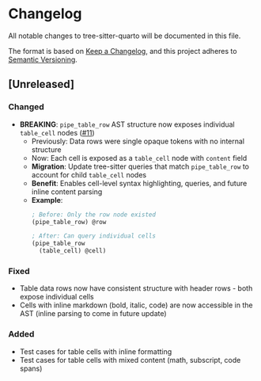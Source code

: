 # Changelog

All notable changes to tree-sitter-quarto will be documented in this file.

The format is based on [Keep a Changelog](https://keepachangelog.com/en/1.0.0/),
and this project adheres to [Semantic Versioning](https://semver.org/spec/v2.0.0.html).

## [Unreleased]

### Changed

- **BREAKING**: `pipe_table_row` AST structure now exposes individual `table_cell` nodes ([#11](https://github.com/ck37/tree-sitter-quarto/issues/11))
  - Previously: Data rows were single opaque tokens with no internal structure
  - Now: Each cell is exposed as a `table_cell` node with `content` field
  - **Migration**: Update tree-sitter queries that match `pipe_table_row` to account for child `table_cell` nodes
  - **Benefit**: Enables cell-level syntax highlighting, queries, and future inline content parsing
  - **Example**:
    ```scm
    ; Before: Only the row node existed
    (pipe_table_row) @row
    
    ; After: Can query individual cells
    (pipe_table_row
      (table_cell) @cell)
    ```

### Fixed

- Table data rows now have consistent structure with header rows - both expose individual cells
- Cells with inline markdown (bold, italic, code) are now accessible in the AST (inline parsing to come in future update)

### Added

- Test cases for table cells with inline formatting
- Test cases for table cells with mixed content (math, subscript, code spans)
